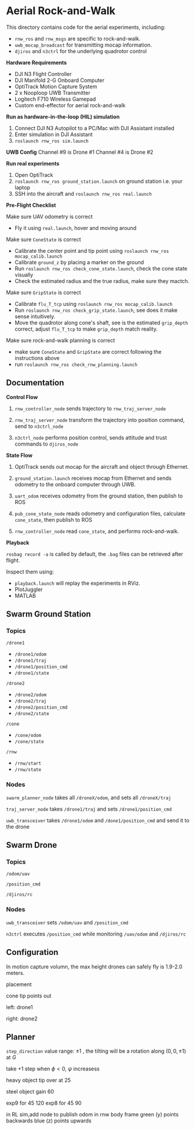 # Aerial Rock-and-Walk

This directory contains code for the aerial experiments, including:

- `rnw_ros` and `rnw_msgs` are specific to rock-and-walk.
- `uwb_mocap_broadcast` for transmitting mocap information.
- `djiros` and `n3ctrl` for the underlying quadrotor control



__Hardware Requirements__

- DJI N3 Flight Controller
- DJI Manifold 2-G Onboard Computer
- OptiTrack Motion Capture System
- 2 x Nooploop UWB Transmitter
- Logitech F710 Wireless Gamepad
- Custom end-effector for aerial rock-and-walk



__Run as hardware-in-the-loop (HIL) simulation__

1. Connect DJI N3 Autopilot to a PC/Mac with DJI Assistant installed
2. Enter simulation in DJI Assistant
3. `roslaunch rnw_ros sim.launch`



__UWB Config__
Channel #9 is Drone #1
Channel #4 is Drone #2



__Run real experiments__

1. Open OptiTrack
2. `roslaunch rnw_ros ground_station.launch` on ground station i.e. your laptop
3. SSH into the aircraft and `roslaunch rnw_ros real.launch`



__Pre-Flight Checklist__

Make sure UAV odometry is correct

- Fly it using `real.launch`, hover and moving around

Make sure `ConeState` is correct

- Calibrate the center point and tip point using `roslaunch rnw_ros mocap_calib.launch`
- Calibrate `ground_z` by placing a marker on the ground
- Run `roslaunch rnw_ros check_cone_state.launch`, check the cone state visually
- Check the estimated radius and the true radius, make sure they mactch.

Make sure `GripState` is correct

- Calibrate `flu_T_tcp` using `roslaunch rnw_ros mocap_calib.launch`
- Run `roslaunch rnw_ros check_grip_state.launch`, see does it make sense intuitively.
- Move the quadrotor along cone's shaft, see is the estimated `grip_depth` correct, adjust `flu_T_tcp` to make `grip_depth` match reality.

Make sure rock-and-walk planning is correct

- make sure `ConeState` and `GripState` are correct following the instructions above
- run `roslaunch rnw_ros check_rnw_planning.launch` 



## Documentation



__Control Flow__

1. `rnw_controller_node` sends trajectory to  `rnw_traj_server_node`

2. `rnw_traj_server_node` transform the trajectory into position command, send to `n3ctrl_node`

3. `n3ctrl_node` performs position control, sends attitude and trust commands to `djiros_node`



__State Flow__

1. OptiTrack sends out mocap for the aircraft and object through Ethernet.
2. `ground_station.launch` receives mocap from Ethernet and sends odometry to the onboard computer through UWB.
3. `uart_odom` receives odometry from the ground station, then publish to ROS

2. `pub_cone_state_node` reads odometry and configuration files, calculate `cone_state`, then publish to ROS

3. `rnw_controller_node` read `cone_state`, and performs rock-and-walk.



__Playback__

`rosbag record -a` is called by default, the `.bag` files can be retrieved after flight.

Inspect them using:

- `playback.launch` will replay the experiments in RViz.
- PlotJuggler
- MATLAB





## Swarm Ground Station

### Topics

`/drone1`

- `/drone1/odom`
- `/drone1/traj`
- `/drone1/position_cmd`
- `/drone1/state`

`/drone2`

- `/drone2/odom`
- `/drone2/traj`
- `/drone2/position_cmd`
- `/drone2/state`

`/cone`

- `/cone/odom`
- `/cone/state`

`/rnw`

- `/rnw/start`
- `/rnw/state`

### Nodes

`swarm_planner_node` takes all `/droneX/odom`, and sets all `/droneX/traj`

`traj_server_node` takes `/drone1/traj` and sets `/drone1/position_cmd`

`uwb_transceiver` takes `/drone1/odom` and `/done1/position_cmd` and send it to the drone



## Swarm Drone

### Topics

`/odom/uav`

`/position_cmd`

`/djiros/rc`

### Nodes

`uwb_transceiver` sets `/odom/uav` and `/position_cmd`

`n3ctrl` executes `/position_cmd` while monitoring `/uav/odom` and `/djiros/rc`





## Configuration

In motion capture volumn, the max height drones can safely fly is $1.9$-$2.0$ meters.

placement

cone tip points out

left: drone1

right: drone2





## Planner

`step_direction` value range: $\pm1$ , the tilting will be a rotation along $(0,0,\pm1)$ at $G$

take $+ 1$ step when $\phi < 0$, $\psi$ increasess





heavy object tip over at 25

steel object gain 60

exp9 for 45 120
exp8 for 45 90


in RL sim,add node to publish odom in rnw body frame
green (y) points backwards
blue (z) points upwards
